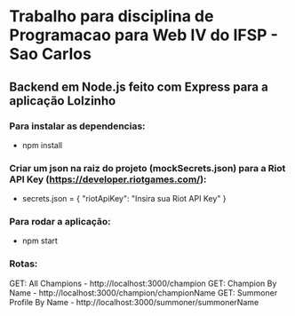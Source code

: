 # Trabalho para disciplina de Programacao para Web IV do IFSP - Sao Carlos
## Backend em Node.js feito com Express para a aplicação Lolzinho

### Para instalar as dependencias:
 - npm install

### Criar um json na raiz do projeto (mockSecrets.json) para a Riot API Key (https://developer.riotgames.com/):
 - secrets.json = {
  "riotApiKey": "Insira sua Riot API Key"
 }
 
 ### Para  rodar a aplicação:
 - npm start
 
 
### Rotas:
 GET: All Champions - http://localhost:3000/champion
 GET: Champion By Name - http://localhost:3000/champion/championName
 GET: Summoner Profile By Name - http://localhost:3000/summoner/summonerName
